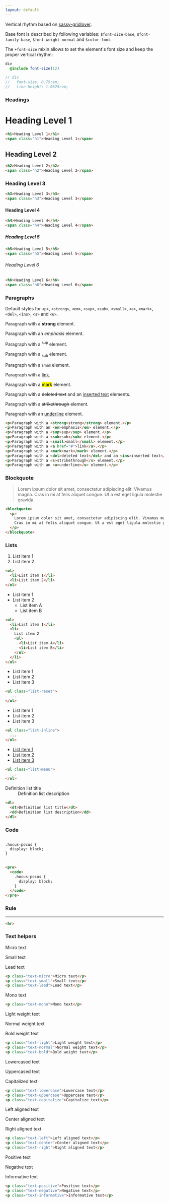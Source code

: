 ```yaml
---
layout: default
---
```


Vertical rhythm based on [sassy-gridlover](https://github.com/hiulit/Sassy-Gridlover).

Base font is described by following variables: `$font-size-base`,
`$font-family-base`, `$font-weight-normal` and `$color-font`.

The `+font-size` mixin allows to set the element's font size
and keep the proper vertical rhythm:

```sass
div
  @include font-size(12)

// div
//   font-size: 0.75rem;
//   line-height: 1.0625rem;

```

### Headings

<div class="example">
  <h1>Heading Level 1</h1>
</div>

```html
<h1>Heading Level 1</h1>
<span class="h1">Heading Level 1</span>
```

<div class="example">
  <h2>Heading Level 2</h2>
</div>

```html
<h2>Heading Level 2</h2>
<span class="h2">Heading Level 2</span>
```

<div class="example">
  <h3>Heading Level 3</h3>
</div>

```html
<h3>Heading Level 3</h3>
<span class="h3">Heading Level 3</span>
```

<div class="example">
  <h4>Heading Level 4</h4>
</div>

```html
<h4>Heading Level 4</h4>
<span class="h4">Heading Level 4</span>
```

<div class="example">
  <h5>Heading Level 5</h5>
</div>

```html
<h5>Heading Level 5</h5>
<span class="h5">Heading Level 5</span>
```

<div class="example">
  <h6>Heading Level 6</h6>
</div>

```html
<h6>Heading Level 6</h6>
<span class="h6">Heading Level 6</span>
```

### Paragraphs

Default styles for `<p>`, `<strong>`, `<em>`, `<sup>`, `<sub>`, `<small>`,
`<a>`, `<mark>`, `<del>`, `<ins>`, `<s>` and `<u>`.

<div class="example">
  <p>Paragraph with a <strong>strong</strong> element.</p>
  <p>Paragraph with an <em>emphasis</em> element.</p>
  <p>Paragraph with a <sup>sup</sup> element.</p>
  <p>Paragraph with a <sub>sub</sub> element.</p>
  <p>Paragraph with a <small>small</small> element.</p>
  <p>Paragraph with a <a href="#">link</a>.</p>
  <p>Paragraph with a <mark>mark</mark> element.</p>
  <p>Paragraph with a <del>deleted text</del> and an <ins>inserted text</ins> elements.</p>
  <p>Paragraph with a <s>strikethrough</s> element.</p>
  <p>Paragraph with an <u>underline</u> element.</p>
</div>

```html
<p>Paragraph with a <strong>strong</strong> element.</p>
<p>Paragraph with an <em>emphasis</em> element.</p>
<p>Paragraph with a <sup>sup</sup> element.</p>
<p>Paragraph with a <sub>sub</sub> element.</p>
<p>Paragraph with a <small>small</small> element.</p>
<p>Paragraph with a <a href="#">link</a>.</p>
<p>Paragraph with a <mark>mark</mark> element.</p>
<p>Paragraph with a <del>deleted text</del> and an <ins>inserted text</ins> elements.</p>
<p>Paragraph with a <s>strikethrough</s> element.</p>
<p>Paragraph with an <u>underline</u> element.</p>
```

### Blockquote

<div class="example">
  <blockquote>
    <p>
      Lorem ipsum dolor sit amet, consectetur adipiscing elit. Vivamus magna.
      Cras in mi at felis aliquet congue. Ut a est eget ligula molestie gravida.
    </p>
  </blockquote>
</div>

```html
<blockquote>
  <p>
    Lorem ipsum dolor sit amet, consectetur adipiscing elit. Vivamus magna.
    Cras in mi at felis aliquet congue. Ut a est eget ligula molestie gravida.
  </p>
</blockquote>
```

### Lists

<div class="example">
  <ol>
    <li>List item 1</li>
    <li>List item 2</li>
  </ol>
</div>

```html
<ol>
  <li>List item 1</li>
  <li>List item 2</li>
</ol>
```

<div class="example">
  <ul>
    <li>List item 1</li>
    <li>
      List item 2
      <ul>
        <li>List item A</li>
        <li>List item B</li>
      </ul>
    </li>
  </ul>
</div>

```html
<ul>
  <li>List item 1</li>
  <li>
    List item 2
    <ul>
      <li>List item A</li>
      <li>List item B</li>
    </ul>
  </li>
</ul>
```

<div class="example">
  <ul class="list-reset">
    <li>List item 1</li>
    <li>List item 2</li>
    <li>List item 3</li>
  </ul>
</div>

```html
<ul class="list-reset">
  ...
</ul>
```

<div class="example">
  <ul class="list-inline">
    <li>List item 1</li>
    <li>List item 2</li>
    <li>List item 3</li>
  </ul>
</div>

```html
<ul class="list-inline">
  ...
</ul>
```

<div class="example">
  <ul class="list-menu">
    <li><a href="#">List item 1</a></li>
    <li><a href="#">List item 2</a></li>
    <li><a href="#">List item 3</a></li>
  </ul>
</div>

```html
<ul class="list-menu">
  ...
</ul>
```

<div class="example">
  <dl>
    <dt>Definition list title</dt>
    <dd>Definition list description</dd>
  </dl>
</div>

```html
<dl>
  <dt>Definition list title</dt>
  <dd>Definition list description</dd>
</dl>
```

### Code

<div class="example">
<pre>
<code>
.hocus-pocus {
  display: block;
}
</code>
</pre>
</div>

```html
<pre>
  <code>
    .hocus-pocus {
      display: block;
    }
  </code>
</pre>
```

### Rule

<div class="example">
  <hr>
</div>

```html
<hr>
```

### Text helpers

<div class="example">
  <p class="text-micro">Micro text</p>
  <p class="text-small">Small text</p>
  <p class="text-lead">Lead text</p>
</div>

```html
<p class="text-micro">Micro text</p>
<p class="text-small">Small text</p>
<p class="text-lead">Lead text</p>
```

<div class="example">
  <p class="text-mono">Mono text</p>
</div>

```html
<p class="text-mono">Mono text</p>
```

<div class="example">
  <p class="text-light">Light weight text</p>
  <p class="text-normal">Normal weight text</p>
  <p class="text-bold">Bold weight text</p>
</div>

```html
<p class="text-light">Light weight text</p>
<p class="text-normal">Normal weight text</p>
<p class="text-bold">Bold weight text</p>
```

<div class="example">
  <p class="text-lowercase">Lowercased text</p>
  <p class="text-uppercase">Uppercased text</p>
  <p class="text-capitalize">Capitalized text</p>
</div>

```html
<p class="text-lowercase">Lowercase text</p>
<p class="text-uppercase">Uppercase text</p>
<p class="text-capitalize">Capitalize text</p>
```

<div class="example">
  <p class="text-left">Left aligned text</p>
  <p class="text-center">Center aligned text</p>
  <p class="text-right">Right aligned text</p>
</div>

```html
<p class="text-left">Left aligned text</p>
<p class="text-center">Center aligned text</p>
<p class="text-right">Right aligned text</p>
```

<div class="example">
  <p class="text-positive">Positive text</p>
  <p class="text-negative">Negative text</p>
  <p class="text-informative">Informative text</p>
</div>

```html
<p class="text-positive">Positive text</p>
<p class="text-negative">Negative text</p>
<p class="text-informative">Informative text</p>
```
